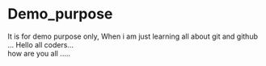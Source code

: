 # Demo_purpose
It is for demo purpose only, When i am just learning all about git and github ...
Hello all coders... <br> how are you all .....
